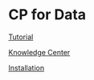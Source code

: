 # CP for Data

[Tutorial](https://github.ibm.com/IBMCode/Code-Tutorials/blob/master/installing-cloud-pak-for-data-on-red-hat-openshift-on-ibm-cloud/index.md)

[Knowledge Center](https://www.ibm.com/support/knowledgecenter/en/SSQNUZ_2.1.0/com.ibm.icpdata.doc/zen/overview/overview.html)

[Installation](https://www.ibm.com/support/knowledgecenter/en/SSQNUZ_2.1.0/com.ibm.icpdata.doc/zen/install/openshift-noicp.html)
